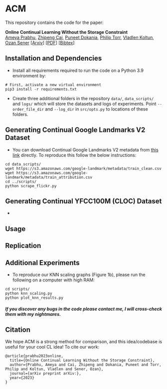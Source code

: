 # ACM

This repository contains the code for the paper:

**Online Continual Learning Without the Storage Constraint**  
[Ameya Prabhu](https://drimpossible.github.io), [Zhipeng Cai](), [Puneet Dokania](https://puneetkdokania.github.io), [Philip Torr](https://www.robots.ox.ac.uk/~phst/), [Vladlen Koltun](), [Ozan Sener]()
[[Arxiv](https://arxiv.org/)]
[[PDF]()]
[[Bibtex](https://github.com/drimpossible/ACM/#citation)]

## Installation and Dependencies

* Install all requirements required to run the code on a Python 3.9 environment by:
 ```	
# First, activate a new virtual environment
pip3 install -r requirements.txt
 ```
 
* Create three additional folders in the repository `data/`, `data_scripts/` and `logs/` which will store the datasets and logs of experiments. Point `--order_file_dir` and `--log_dir` in `src/opts.py` to locations of these folders.

## Generating Continual Google Landmarks V2 Dataset

* You can download Continual Google Landmarks V2 metadata from [this link]() directly. To reproduce this follow the below instructions:
```
cd data_scripts/
wget https://s3.amazonaws.com/google-landmark/metadata/train_clean.csv
wget https://s3.amazonaws.com/google-landmark/metadata/train_attribution.csv
cd ../scripts/
python scrape_flickr.py
```

## Generating Continual YFCC100M (CLOC) Dataset

* 

## Usage

## Replication

## Additional Experiments

* To reproduce our KNN scaling graphs (Figure 1b), please run the following on a computer with high RAM:
```
cd scripts/
python knn_scaling.py
python plot_knn_results.py
```


##### If you discover any bugs in the code please contact me, I will cross-check them with my nightmares.

## Citation

We hope ACM is a strong method for comparison, and this idea/codebase is useful for your cool CL idea! To cite our work:

```
@article{prabhu2023online,
  title={Online Continual Learning Without the Storage Constraint},
  author={Prabhu, Ameya and Cai, Zhipeng and Dokania, Puneet and Torr, Philip and Koltun, Vladlen and Sener, Ozan},
  journal={arXiv preprint arXiv:},
  year={2023}
}
```
